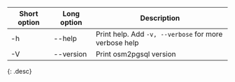| Short option | Long option | Description |
| ------------ | ----------- | --- |
| -h           | \--help     | Print help. Add `-v, --verbose` for more verbose help |
| -V           | \--version  | Print osm2pgsql version |
{: .desc}
